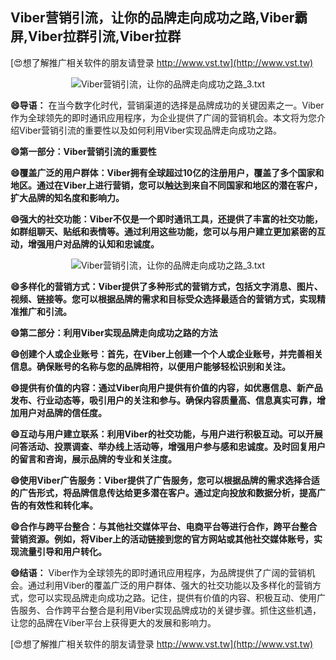 ## **Viber营销引流，让你的品牌走向成功之路,Viber霸屏,Viber拉群引流,Viber拉群**

[😍想了解推广相关软件的朋友请登录 http://www.vst.tw](http://www.vst.tw)

 <center><img src="https://vst.tw/MP4/tuiguang/png/2.png" alt="Viber营销引流，让你的品牌走向成功之路_3.txt"></center>

**😄导语：**
在当今数字化时代，营销渠道的选择是品牌成功的关键因素之一。Viber作为全球领先的即时通讯应用程序，为企业提供了广阔的营销机会。本文将为您介绍Viber营销引流的重要性以及如何利用Viber实现品牌走向成功之路。

**😄第一部分：Viber营销引流的重要性**

**😄覆盖广泛的用户群体：Viber拥有全球超过10亿的注册用户，覆盖了多个国家和地区。通过在Viber上进行营销，您可以触达到来自不同国家和地区的潜在客户，扩大品牌的知名度和影响力。**

**😄强大的社交功能：Viber不仅是一个即时通讯工具，还提供了丰富的社交功能，如群组聊天、贴纸和表情等。通过利用这些功能，您可以与用户建立更加紧密的互动，增强用户对品牌的认知和忠诚度。**

 <center><img src="https://vst.tw/MP4/tuiguang/png/8.png" alt="Viber营销引流，让你的品牌走向成功之路_3.txt"></center>

**😄多样化的营销方式：Viber提供了多种形式的营销方式，包括文字消息、图片、视频、链接等。您可以根据品牌的需求和目标受众选择最适合的营销方式，实现精准推广和引流。**

**😄第二部分：利用Viber实现品牌走向成功之路的方法**

**😄创建个人或企业账号：首先，在Viber上创建一个个人或企业账号，并完善相关信息。确保账号的名称与您的品牌相符，以便用户能够轻松识别和关注。**

**😄提供有价值的内容：通过Viber向用户提供有价值的内容，如优惠信息、新产品发布、行业动态等，吸引用户的关注和参与。确保内容质量高、信息真实可靠，增加用户对品牌的信任度。**

**😄互动与用户建立联系：利用Viber的社交功能，与用户进行积极互动。可以开展问答活动、投票调查、举办线上活动等，增强用户参与感和忠诚度。及时回复用户的留言和咨询，展示品牌的专业和关注度。**

**😄使用Viber广告服务：Viber提供了广告服务，您可以根据品牌的需求选择合适的广告形式，将品牌信息传达给更多潜在客户。通过定向投放和数据分析，提高广告的有效性和转化率。**

**😄合作与跨平台整合：与其他社交媒体平台、电商平台等进行合作，跨平台整合营销资源。例如，将Viber上的活动链接到您的官方网站或其他社交媒体账号，实现流量引导和用户转化。**

**😄结语：**
Viber作为全球领先的即时通讯应用程序，为品牌提供了广阔的营销机会。通过利用Viber的覆盖广泛的用户群体、强大的社交功能以及多样化的营销方式，您可以实现品牌走向成功之路。记住，提供有价值的内容、积极互动、使用广告服务、合作跨平台整合是利用Viber实现品牌成功的关键步骤。抓住这些机遇，让您的品牌在Viber平台上获得更大的发展和影响力。

[😍想了解推广相关软件的朋友请登录 http://www.vst.tw](http://www.vst.tw)



